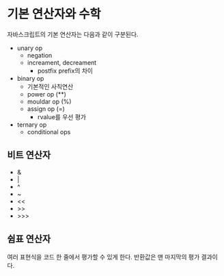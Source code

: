 # 기본 연산자와 수학

자바스크립트의 기본 연산자는 다음과 같이 구분된다.

- unary op
  - negation
  - increament, decreament
    - postfix prefix의 차이
- binary op
  - 기본적인 사칙연산
  - power op (\*\*)
  - mouldar op (%)
  - assign op (=)
    - rvalue를 우선 평가
- ternary op
  - conditional ops

## 비트 연산자

- &
- |
- ^
- ~
- \<\<
- \>\>
- \>\>\>

## 쉼표 연산자

여러 표현식을 코드 한 줄에서 평가할 수 있게 한다. 반환값은 맨 마지막의 평가 결과이다.
